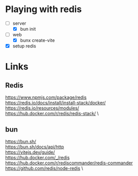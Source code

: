 # Playing with redis

- [ ] server
  - [x] bun init
- [ ] web
  - [x] bunx create-vite
- [x] setup redis

# Links

## Redis

https://www.npmjs.com/package/redis \
https://redis.io/docs/install/install-stack/docker/ \
https://redis.io/resources/modules/ \
https://hub.docker.com/r/redis/redis-stack/ \

## bun

https://bun.sh/ \
https://bun.sh/docs/api/http \
https://vitejs.dev/guide/ \
https://hub.docker.com/_/redis \
https://hub.docker.com/r/rediscommander/redis-commander \
https://github.com/redis/node-redis \
